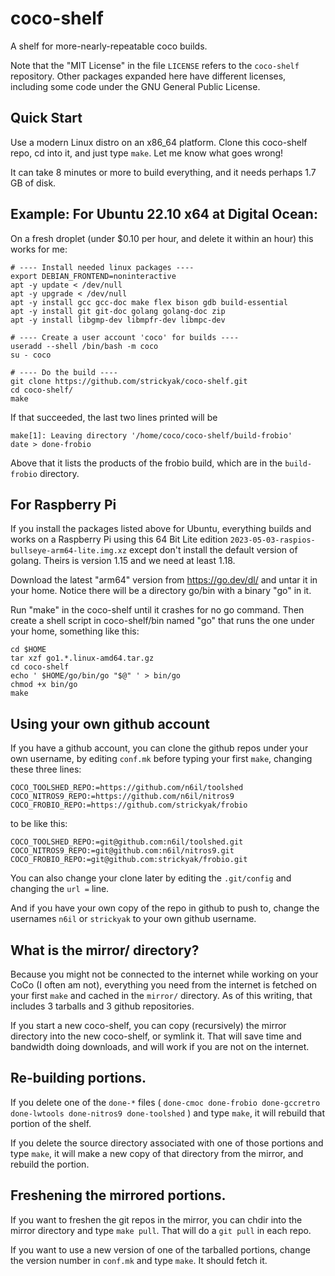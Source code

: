 # coco-shelf
A shelf for more-nearly-repeatable coco builds.

Note that the "MIT License" in the file `LICENSE` refers to the
`coco-shelf` repository.  Other packages expanded here have different
licenses, including some code under the GNU General Public License.

## Quick Start
Use a modern Linux distro on an x86_64 platform.
Clone this coco-shelf repo, cd into it, and
just type `make`.  Let me know what goes wrong!

It can take 8 minutes or more to build everything,
and it needs perhaps 1.7 GB of disk.

## Example: For Ubuntu 22.10 x64 at Digital Ocean:
On a fresh droplet (under $0.10 per hour, and delete it
within an hour) this works for me:

```
# ---- Install needed linux packages ----
export DEBIAN_FRONTEND=noninteractive
apt -y update < /dev/null
apt -y upgrade < /dev/null
apt -y install gcc gcc-doc make flex bison gdb build-essential
apt -y install git git-doc golang golang-doc zip
apt -y install libgmp-dev libmpfr-dev libmpc-dev

# ---- Create a user account 'coco' for builds ----
useradd --shell /bin/bash -m coco
su - coco

# ---- Do the build ----
git clone https://github.com/strickyak/coco-shelf.git
cd coco-shelf/
make
```

If that succeeded, the last two lines printed will be
```
make[1]: Leaving directory '/home/coco/coco-shelf/build-frobio'
date > done-frobio
```

Above that it lists the products of the frobio build,
which are in the `build-frobio` directory.

## For Raspberry Pi

If you install the packages listed above for Ubuntu,
everything builds and works on a Raspberry Pi using
this 64 Bit Lite edition
`2023-05-03-raspios-bullseye-arm64-lite.img.xz`
except don't install the default version of golang.
Theirs is version 1.15 and we need at least 1.18.

Download the latest "arm64" version from https://go.dev/dl/
and untar it in your home.  Notice there will be a
directory go/bin with a binary "go" in it.

Run "make" in the coco-shelf until it crashes for no
go command.  Then create a shell script in coco-shelf/bin
named "go" that runs the one under your home, something
like this:

```
cd $HOME
tar xzf go1.*.linux-amd64.tar.gz
cd coco-shelf
echo ' $HOME/go/bin/go "$@" ' > bin/go
chmod +x bin/go
make
```

## Using your own github account

If you have a github account, you can clone the github
repos under your own username, by editing `conf.mk`
before typing your first `make`, changing these three lines:
```
COCO_TOOLSHED_REPO:=https://github.com/n6il/toolshed
COCO_NITROS9_REPO:=https://github.com/n6il/nitros9
COCO_FROBIO_REPO:=https://github.com/strickyak/frobio
```
to be like this:
```
COCO_TOOLSHED_REPO:=git@github.com:n6il/toolshed.git
COCO_NITROS9_REPO:=git@github.com:n6il/nitros9.git
COCO_FROBIO_REPO:=git@github.com:strickyak/frobio.git
```
You can also change your clone later by editing the
`.git/config` and changing the `url =` line.

And if you have your own copy of the repo in github
to push to, change the usernames `n6il` or `strickyak`
to your own github username.

## What is the mirror/ directory?

Because you might not be connected to the internet while
working on your CoCo (I often am not), everything you
need from the internet is fetched on your first `make`
and cached in the `mirror/` directory.  As of this writing,
that includes 3 tarballs and 3 github repositories.

If you start a new coco-shelf, you can copy (recursively)
the mirror directory into the new coco-shelf, or symlink it.
That will save time and bandwidth doing downloads, and will
work if you are not on the internet.

## Re-building portions.

If you delete one of the `done-*` files
( `done-cmoc done-frobio done-gccretro done-lwtools done-nitros9 done-toolshed` )
and type `make`, it will rebuild that portion of the shelf.

If you delete the source directory associated with one of those
portions and type `make`, it will make a new copy of that
directory from the mirror, and rebuild the portion.

## Freshening the mirrored portions.

If you want to freshen the git repos in the mirror,
you can chdir into the mirror directory and type `make pull`.
That will do a `git pull` in each repo.

If you want to use a new version of one of the tarballed
portions, change the version number in `conf.mk` and type
`make`.  It should fetch it.
